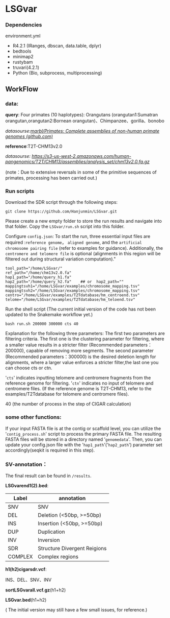 # LSGvar



### Dependencies


environment.yml
+ R4.2.1 (IRanges, dbscan, data.table, dplyr)
+ bedtools
+ minimap2
+ rustybam
+ truvari(4.2.1)
+ Python (Bio, subprocess, multiprocessing)

## WorkFlow




### data:

**query**: Four primates (10 haplotypes): Orangutans (orangutan1:Sumatran orangutan,orangutan2:Bornean orangutan)、Chimpanzee、gorilla、bonobo

*datasourse:[marbl/Primates: Complete assemblies of non-human primate genomes (github.com)](https://github.com/marbl/Primates?tab=readme-ov-file)*

**reference**:T2T-CHM13v2.0

*datasourse: https://s3-us-west-2.amazonaws.com/human-pangenomics/T2T/CHM13/assemblies/analysis_set/chm13v2.0.fa.gz*

(note：Due to extensive reversals in some of the primitive sequences of primates, processing has been carried out.)



### Run scripts

Download the SDR script through the following steps:

```shell
git clone https://github.com/Hanjunmin/LSGvar.git
```

Please create a new empty folder to store the run results and navigate into that folder. Copy the `LSGvar/run.sh` script into this folder.

Configure `config.json`: To start the run, three essential input files are required :`reference genome`， `aligned genome`, and the `artificial chromosome pairing file` (refer to examples for guidance). Additionally, the `centromere and telomere file` is optional (alignments in this region will be filtered out during structural variation computation)."



```shell
tool_path="/home/LSGvar/"
ref_path="/home/chm13v2.0.fa"
hap1_path="/home/query_h1.fa"
hap2_path="/home/query_h2.fa"    ## or  hap2_path=""
mappingtsvh1="/home/LSGvar/examples/chromosome_mapping.tsv"
mappingtsvh2="/home/LSGvar/examples/chromosome_mapping.tsv"
centro="/home/LSGvar/examples/T2Tdatabase/hm_centroend.tsv"
telome="/home/LSGvar/examples/T2Tdatabase/hm_teloend.tsv"
```

Run the shell script (The current initial version of the code has not been updated to the Snakemake workflow yet.)

```shell
bash run.sh 200000 300000 cts 40
```

Explanation for the following three parameters: The first two parameters are filtering criteria. The first one is the clustering parameter for filtering, where a smaller value results in a stricter filter (Recommended parameters：200000), capable of removing more segments. The second parameter (Recommended parameters：300000) is the desired deletion length for alignments, where a larger value enforces a stricter filter,the last one you can choose cts or ctn.

'`cts`' indicates inputting telomere and centromere fragments from the reference genome for filtering.
'`ctn`' indicates no input of telomere and centromere files. (If the reference genome is T2T-CHM13, refer to the examples/T2Tdatabase for telomere and centromere files).

40 (the number of process in the step of CIGAR calculation)

### some other functions:
If your input FASTA file is at the contig or scaffold level, you can utilize the '`contig_process.sh`' script to process the primary FASTA file. The resulting FASTA files will be stored in a directory named '`genomedata`'. Then, you can update your config.json file with the '`hap1_path`'('`hap2_path`') parameter set accordingly(seqkit is required in this step).

### SV-annotation：

The final result can be found in `/results`.

**LSGvarend1(2).bed**:

|Label     |annotation                                                |
| ----------------- | ------------------------------------------------------------ |
| SNV  | SNV |
| DEL          | Deletion (<50bp, >=50bp)                                              |
| INS           | Insertion (<50bp, >=50bp)                                                |
| DUP           | Duplication                                              |
| INV           | Inversion                                              |
| SDR           | Structure Divergent Reigions                                         |
| COMPLEX           | Complex regions                                              |

**h1(h2)cigarsdr.vcf**:

INS、DEL、SNV、INV

**sortLSGvarall.vcf.gz**(h1+h2)

**LSGvar.bed**(h1+h2)

( The initial version may still have a few small issues, for reference.)
